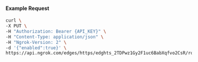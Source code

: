 <!-- Code generated for API Clients. DO NOT EDIT. -->
#### Example Request
```bash
curl \
-X PUT \
-H "Authorization: Bearer {API_KEY}" \
-H "Content-Type: application/json" \
-H "Ngrok-Version: 2" \
-d '{"enabled":true}' \
https://api.ngrok.com/edges/https/edghts_2TDPwz1Gy2F1uc6BabXqfvo2CsR/routes/edghtsrt_2TDPx4KY7w4twqVnfHW3IopxYSY/compression
